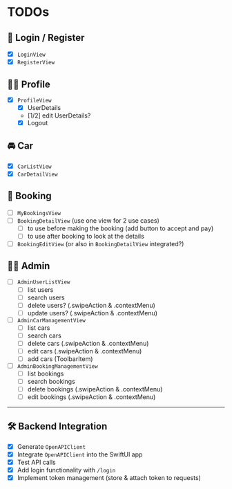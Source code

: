 #  TODOs

## 🔐 Login / Register

- [X] `LoginView`
- [X] `RegisterView`

## 🙍‍♂️ Profile

- [X] `ProfileView`
    - [X] UserDetails
    - [1/2] edit UserDetails?
    - [X] Logout

## 🚘 Car

- [X] `CarListView`
- [X] `CarDetailView`

## 📅 Booking

- [ ] `MyBookingsView`
- [ ] `BookingDetailView` (use one view for 2 use cases)
    - [ ] to use before making the booking (add button to accept and pay)
    - [ ] to use after booking to look at the details
- [ ] `BookingEditView` (or also in `BookingDetailView` integrated?)

## 🧑‍💼 Admin

- [ ] `AdminUserListView`
    - [ ] list users
    - [ ] search users
    - [ ] delete users? (.swipeAction & .contextMenu)
    - [ ] update users? (.swipeAction & .contextMenu)
- [ ] `AdminCarManagementView`
    - [ ] list cars
    - [ ] search cars
    - [ ] delete cars (.swipeAction & .contextMenu)
    - [ ] edit cars (.swipeAction & .contextMenu)
    - [ ] add cars (ToolbarItem)
- [ ] `AdminBookingManagementView`
    - [ ] list bookings
    - [ ] search bookings
    - [ ] delete bookings (.swipeAction & .contextMenu)
    - [ ] edit bookings (.swipeAction & .contextMenu)

---

## 🛠️ Backend Integration

- [X] Generate `OpenAPIClient`
- [X] Integrate `OpenAPIClient` into the SwiftUI app
- [X] Test API calls
- [X] Add login functionality with `/login`
- [X] Implement token management (store & attach token to requests)
